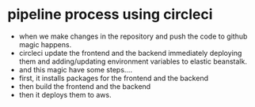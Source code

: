 # pipeline process using circleci

- when we make changes in the repository and push the code to github magic happens.
- circleci update the frontend and the backend immediately deploying them and adding/updating environment variables to elastic beanstalk.
- and this magic have some steps....
- first, it installs packages for the frontend and the backend
- then build the frontend and the backend
- then it deploys them to aws.